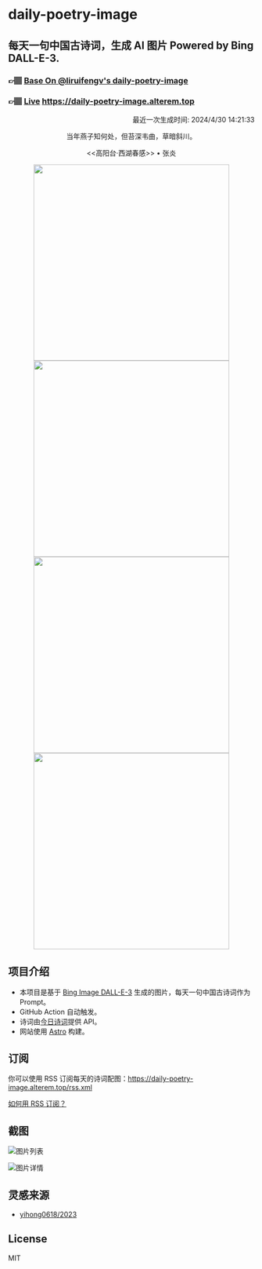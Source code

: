 
# daily-poetry-image

## 每天一句中国古诗词，生成 AI 图片 Powered by Bing DALL-E-3.

### 👉🏽 [Base On @liruifengv's daily-poetry-image](https://github.com/liruifengv/daily-poetry-image)

### 👉🏽 [Live](https://daily-poetry-image.alterem.top/) https://daily-poetry-image.alterem.top

<p align="right">
  最近一次生成时间: 2024/4/30 14:21:33
</p>
<p align="center">
当年燕子知何处，但苔深韦曲，草暗斜川。
</p>
<p align="center">
<<高阳台·西湖春感>> • 张炎
</p>
<p align="center">
<img src="https://tse2.mm.bing.net/th/id/OIG3.ymGGBXnBvpe5OHH9CMIF" height="400" width="400" />
<img src="https://tse1.mm.bing.net/th/id/OIG3.kZrbkuOO2HPqwqkm_bqT" height="400" width="400" />
<img src="https://tse1.mm.bing.net/th/id/OIG3.NNDi.iigqm6oQpgN_5ax" height="400" width="400" />
<img src="https://tse1.mm.bing.net/th/id/OIG3.JdNWZx2zKVl1NhnmAA4b" height="400" width="400" />
</p>

## 项目介绍

-   本项目是基于 [Bing Image DALL-E-3](https://www.bing.com/images/create) 生成的图片，每天一句中国古诗词作为 Prompt。
-   GitHub Action 自动触发。
-   诗词由[今日诗词](https://www.jinrishici.com/)提供 API。
-   网站使用 [Astro](https://astro.build) 构建。

## 订阅

你可以使用 RSS 订阅每天的诗词配图：https://daily-poetry-image.alterem.top/rss.xml

[如何用 RSS 订阅？](https://zhuanlan.zhihu.com/p/55026716)

## 截图

![图片列表](./screenshots/Snipaste_2023-12-28_21-00-26.png)

![图片详情](./screenshots/Snipaste_2023-12-28_21-00-53.png)

## 灵感来源

-   [yihong0618/2023](https://github.com/yihong0618/2023)

## License

MIT
